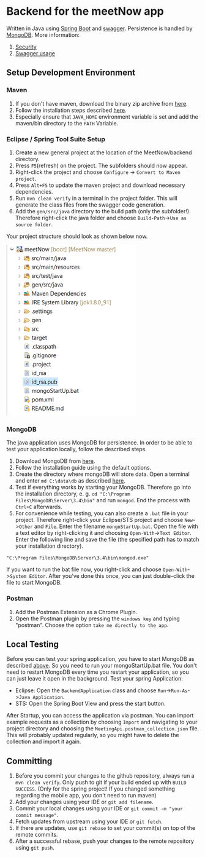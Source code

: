 # Backend for the meetNow app
Written in Java using [Spring Boot](https://projects.spring.io/spring-boot) and [swagger](http://swagger.io/). 
Persistence is handled by [MongoDB](https://www.mongodb.com/).
More information:
1. [Security](./Security.md)
2. [Swagger usage](././src/main/resources/README.md)

## Setup Development Environment
### Maven
1. If you don't have maven, download the binary zip archive from [here](https://maven.apache.org/download.cgi).
2. Follow the installation steps described [here](https://maven.apache.org/install.html).
3. Especially ensure that `JAVA_HOME` environment variable is set and add the maven/bin directory to the `PATH` Variable.

### Eclipse / Spring Tool Suite Setup
1. Create a new general project at the location of the MeetNow/backend directory.
2. Press `F5`(refresh) on the project. The subfolders should now appear.
3. Right-click the project and choose `Configure` -> `Convert to Maven project`.
4. Press `Alt+F5` to update the maven project and download necessary dependencies.
5. Run `mvn clean verify` in a terminal in the project folder. This will generate the class files from the swagger code generation.
6. Add the `gen/src/java` directory to the build path (only the subfolder!). Therefore right-click the java folder and choose 
`Build-Path`->`Use as source folder`.

Your project structure should look as shown below now.

![folderStructure](./folderStructure.png "Folder structure in the maven project")

### MongoDB
The java application uses MongoDB for persistence. In order to be able to test your application locally, follow the described steps.
1. Download MongoDB from [here](https://www.mongodb.com/download-center#community).
2. Follow the installation guide using the default options.
3. Create the directory where mongoDB will store data. Open a terminal and enter `md C:\data\db` as described [here](https://docs.mongodb.com/manual/tutorial/install-mongodb-on-windows/#run-mongodb-community-edition).
4. Test if everything works by starting your MongoDB. Therefore go into the installation directory, e. g. `cd "C:\Program Files\MongoDB\Server\3.4\bin"`
and run `mongod`. End the process with `Ctrl+C` afterwards.
5. For convenience while testing, you can also create a `.bat` file in your project. Therefore right-click your Eclipse/STS project and choose `New`->`Other` and  `File`. Enter the filename `mongoStartUp.bat`. Open the file with a text editor by right-clicking it and choosing `Open-With`->`Text Editor`.
Enter the following line and save the file (the specified path has to match your installation directory).
```
"C:\Program Files\MongoDB\Server\3.4\bin\mongod.exe"
```
If you want to run the bat file now, you right-click and choose `Open-With`->`System Editor`. After you've done this once, you can just double-click the file to start MongoDB.

### Postman
1. Add the Postman Extension as a Chrome Plugin.
2. Open the Postman plugin by pressing the `windows key` and typing "postman". Choose the option `take me directly to the app`.

## Local Testing
Before you can test your spring application, you have to start MongoDB as described [above](#mongodb). So you need to run your mongoStartUp.bat file. You don't need to restart MongoDB every time you restart your application, so you can just leave it open in the background.
Test your spring Application:
- Eclipse: Open the `BackendApplication` class and choose `Run`->`Run-As`->`Java Application`.
- STS: Open the Spring Boot View and press the start button.

After Startup, you can access the application via postman. You can import example requests as a collection by choosing `Import` and navigating to your project directory and choosing the `MeetingApi.postman_collection.json` file. This will probably updated regularly, so you might have to delete the collection and import it again.

## Committing
1. Before you commit your changes to the github repository, always run a `mvn clean verify`. Only push to git if your build ended up with
`BUILD SUCCESS`. (Only for the spring project! If you changed something regarding the mobile app, you don't need to run maven)
2. Add your changes using your IDE or `git add filename`.
3. Commit your local changes using your IDE or `git commit -m "your commit message"`.
4. Fetch updates from upstream using your IDE or `git fetch`.
5. If there are updates, use `git rebase` to set your commit(s) on top of the remote commits.
6. After a successful rebase, push your changes to the remote repository using `git push`.

